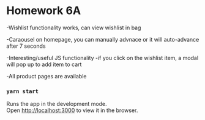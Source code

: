 # Homework 6A

-Wishlist functionality works, can view wishlist in bag

-Caraousel on homepage, you can manually advnace or it will auto-advance after 7 seconds

-Interesting/useful JS functionality
  -if you click on the wishlist item, a modal will pop up to add item to cart

-All product pages are available

### `yarn start`

Runs the app in the development mode.\
Open [http://localhost:3000](http://localhost:3000) to view it in the browser.